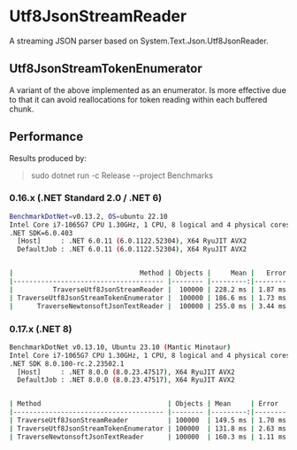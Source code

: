 # Utf8JsonStreamReader

A streaming JSON parser based on System.Text.Json.Utf8JsonReader.

## Utf8JsonStreamTokenEnumerator

A variant of the above implemented as an enumerator. Is more effective due
to that it can avoid reallocations for token reading within each buffered chunk.

## Performance

Results produced by:

> sudo dotnet run -c Release --project Benchmarks

### 0.16.x (.NET Standard 2.0 / .NET 6)

```sh
BenchmarkDotNet=v0.13.2, OS=ubuntu 22.10
Intel Core i7-1065G7 CPU 1.30GHz, 1 CPU, 8 logical and 4 physical cores
.NET SDK=6.0.403
  [Host]     : .NET 6.0.11 (6.0.1122.52304), X64 RyuJIT AVX2
  DefaultJob : .NET 6.0.11 (6.0.1122.52304), X64 RyuJIT AVX2


|                                Method | Objects |     Mean |   Error |  StdDev |
|-------------------------------------- |-------- |---------:|--------:|--------:|
|          TraverseUtf8JsonStreamReader |  100000 | 228.2 ms | 1.87 ms | 1.56 ms |
| TraverseUtf8JsonStreamTokenEnumerator |  100000 | 186.6 ms | 1.73 ms | 1.62 ms |
|      TraverseNewtonsoftJsonTextReader |  100000 | 255.0 ms | 3.44 ms | 2.87 ms |
```

### 0.17.x (.NET 8)

```sh
BenchmarkDotNet v0.13.10, Ubuntu 23.10 (Mantic Minotaur)
Intel Core i7-1065G7 CPU 1.30GHz, 1 CPU, 8 logical and 4 physical cores
.NET SDK 8.0.100-rc.2.23502.1
  [Host]     : .NET 8.0.0 (8.0.23.47517), X64 RyuJIT AVX2
  DefaultJob : .NET 8.0.0 (8.0.23.47517), X64 RyuJIT AVX2


| Method                                | Objects | Mean     | Error   | StdDev  |
|-------------------------------------- |-------- |---------:|--------:|--------:|
| TraverseUtf8JsonStreamReader          | 100000  | 149.5 ms | 1.70 ms | 1.59 ms |
| TraverseUtf8JsonStreamTokenEnumerator | 100000  | 131.8 ms | 2.63 ms | 3.78 ms |
| TraverseNewtonsoftJsonTextReader      | 100000  | 160.3 ms | 1.11 ms | 0.98 ms
```
